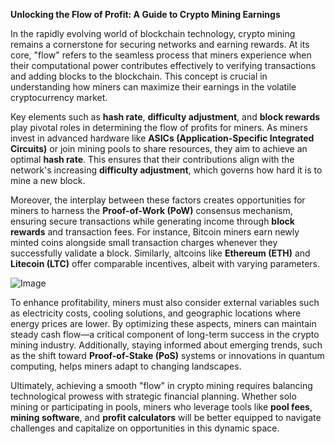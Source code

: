 **Unlocking the Flow of Profit: A Guide to Crypto Mining Earnings**

In the rapidly evolving world of blockchain technology, crypto mining remains a cornerstone for securing networks and earning rewards. At its core, "flow" refers to the seamless process that miners experience when their computational power contributes effectively to verifying transactions and adding blocks to the blockchain. This concept is crucial in understanding how miners can maximize their earnings in the volatile cryptocurrency market.

Key elements such as **hash rate**, **difficulty adjustment**, and **block rewards** play pivotal roles in determining the flow of profits for miners. As miners invest in advanced hardware like **ASICs (Application-Specific Integrated Circuits)** or join mining pools to share resources, they aim to achieve an optimal **hash rate**. This ensures that their contributions align with the network's increasing **difficulty adjustment**, which governs how hard it is to mine a new block.

Moreover, the interplay between these factors creates opportunities for miners to harness the **Proof-of-Work (PoW)** consensus mechanism, ensuring secure transactions while generating income through **block rewards** and transaction fees. For instance, Bitcoin miners earn newly minted coins alongside small transaction charges whenever they successfully validate a block. Similarly, altcoins like **Ethereum (ETH)** and **Litecoin (LTC)** offer comparable incentives, albeit with varying parameters.

![Image](https://github.com/user-attachments/assets/31692037-0104-4703-abd1-696b6a7dd41b)

To enhance profitability, miners must also consider external variables such as electricity costs, cooling solutions, and geographic locations where energy prices are lower. By optimizing these aspects, miners can maintain steady cash flow—a critical component of long-term success in the crypto mining industry. Additionally, staying informed about emerging trends, such as the shift toward **Proof-of-Stake (PoS)** systems or innovations in quantum computing, helps miners adapt to changing landscapes.

Ultimately, achieving a smooth "flow" in crypto mining requires balancing technological prowess with strategic financial planning. Whether solo mining or participating in pools, miners who leverage tools like **pool fees**, **mining software**, and **profit calculators** will be better equipped to navigate challenges and capitalize on opportunities in this dynamic space.